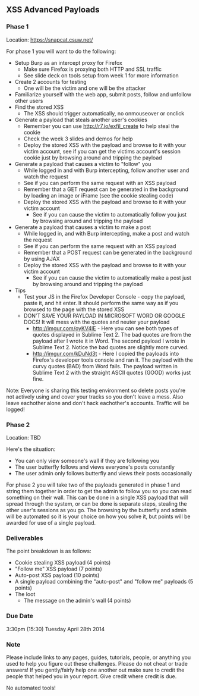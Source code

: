 ## XSS Advanced Payloads

### Phase 1
Location: https://snapcat.csuw.net/

For phase 1 you will want to do the following:
- Setup Burp as an intercept proxy for Firefox
	- Make sure Firefox is proxying both HTTP and SSL traffic
	- See slide deck on tools setup from week 1 for more information
- Create 2 accounts for testing
	- One will be the victim and one will be the attacker
- Familiarize yourself with the web app, submit posts, follow and unfollow other users
- Find the stored XSS
	- The XSS should trigger automatically, no onmouseover or onclick
- Generate a payload that steals another user's cookies
	- Remember you can use http://r7.io/exfil_create to help steal the cookie
	- Check the week 3 slides and demos for help
	- Deploy the stored XSS with the payload and browse to it with your victim account, see if you can get the victims account's session cookie just by browsing around and tripping the payload
- Generate a payload that causes a victim to "follow" you
	- While logged in and with Burp intercepting, follow another user and watch the request
	- See if you can perform the same request with an XSS payload
	- Remember that a GET request can be generated in the background by loading an image or iFrame (see the cookie stealing code)
	- Deploy the stored XSS with the payload and browse to it with your victim account
		- See if you can cause the victim to automatically follow you just by browsing around and tripping the payload
- Generate a payload that causes a victim to make a post
	- While logged in, and with Burp intercepting, make a post and watch the request
	- See if you can perform the same request with an XSS payload
	- Remember that a POST request can be generated in the background by using AJAX
	- Deploy the stored XSS with the payload and browse to it with your victim account
		- See if you can cause the victim to automatically make a post just by browsing around and tripping the payload
- Tips
	- Test your JS in the Firefox Developer Console - copy the payload, paste it, and hit enter. It should perform the same way as if you browsed to the page with the stored XSS
	- DON'T SAVE YOUR PAYLOAD IN MICROSOFT WORD OR GOOGLE DOCS! It will mess with the quotes and neuter your payload
		- http://imgur.com/oyKV4lE - Here you can see both types of quotes displayed in Sublime Text 2. The bad quotes are from the payload after I wrote it in Word. The second payload I wrote in Sublime Text 2. Notice the bad quotes are slightly more curved.
		- http://imgur.com/kDuNd3t - Here I copied the payloads into Firefox's developer tools console and ran it. The payload with the curvy quotes (BAD) from Word fails. The payload written in Sublime Text 2 with the straight ASCII quotes (GOOD) works just fine.


Note: Everyone is sharing this testing environment so delete posts you're not actively using and cover your tracks so you don't leave a mess. Also leave eachother alone and don't hack eachother's accounts. Traffic will be logged!


### Phase 2
Location: TBD

Here's the situation:
- You can only view someone's wall if they are following you
- The user butterfly follows and views everyone's posts constantly
- The user admin only follows butterfly and views their posts occasionally

For phase 2 you will take two of the payloads generated in phase 1 and string them together in order to get the admin to follow you so you can read something on their wall. This can be done in a single XSS payload that will spread through the system, or can be done is separate steps, stealing the other user's sessions as you go. The browsing by the butterfly and admin will be automated so it is your choice on how you solve it, but points will be awarded for use of a single payload.


### Deliverables

The point breakdown is as follows:
- Cookie stealing XSS payload (4 points)
- "Follow me" XSS payload (7 points)
- Auto-post XSS payload (10 points)
- A single payload combining the "auto-post" and "follow me" payloads (5 points)
- The loot
	- The message on the admin's wall (4 points)


### Due Date
3:30pm (15:30) Tuesday April 28th 2014 

### Note
Please include links to any pages, guides, tutorials, people, or anything you used to help you figure out these challenges. Please do not cheat or trade answers! If you gently/fairly help one another out make sure to credit the people that helped you in your report. Give credit where credit is due.

No automated tools!
